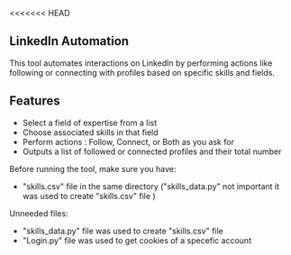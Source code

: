 <<<<<<< HEAD

## LinkedIn Automation

This tool automates interactions on LinkedIn by performing actions like following or connecting with profiles based on specific skills and fields. 


## Features

- Select a field of expertise from a list
- Choose associated skills in that field
- Perform actions : Follow, Connect, or Both as you ask for 
- Outputs a list of followed or connected profiles and their total number





Before running the tool, make sure you have:

- "skills.csv" file  in the same directory ("skills_data.py" not important it was used to create "skills.csv" file )

Unneeded files:
- "skills_data.py" file was used to create "skills.csv" file 
- "Login.py" file was used to get cookies of a specefic account 


